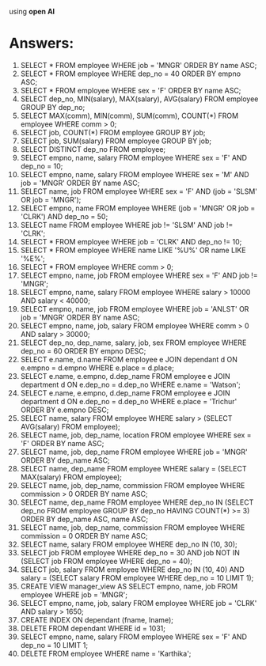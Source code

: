 using **open AI**

# Answers:

1. SELECT * FROM employee WHERE job = 'MNGR' ORDER BY name ASC;
2. SELECT * FROM employee WHERE dep_no = 40 ORDER BY empno ASC;
3. SELECT * FROM employee WHERE sex = 'F' ORDER BY name ASC;
4. SELECT dep_no, MIN(salary), MAX(salary), AVG(salary) FROM employee GROUP BY dep_no;
5. SELECT MAX(comm), MIN(comm), SUM(comm), COUNT(*) FROM employee WHERE comm > 0;
6. SELECT job, COUNT(*) FROM employee GROUP BY job;
7. SELECT job, SUM(salary) FROM employee GROUP BY job;
8. SELECT DISTINCT dep_no FROM employee;
9. SELECT empno, name, salary FROM employee WHERE sex = 'F' AND dep_no = 10;
10. SELECT empno, name, salary FROM employee WHERE sex = 'M' AND job = 'MNGR' ORDER BY name ASC;
11. SELECT name, job FROM employee WHERE sex = 'F' AND (job = 'SLSM' OR job = 'MNGR');
12. SELECT empno, name FROM employee WHERE (job = 'MNGR' OR job = 'CLRK') AND dep_no = 50;
13. SELECT name FROM employee WHERE job != 'SLSM' AND job != 'CLRK';
14. SELECT * FROM employee WHERE job = 'CLRK' AND dep_no != 10;
15. SELECT * FROM employee WHERE name LIKE '%U%' OR name LIKE '%E%';
16. SELECT * FROM employee WHERE comm > 0;
17. SELECT empno, name, job FROM employee WHERE sex = 'F' AND job != 'MNGR';
18. SELECT empno, name, salary FROM employee WHERE salary > 10000 AND salary < 40000;
19. SELECT empno, name, job FROM employee WHERE job = 'ANLST' OR job = 'MNGR' ORDER BY name ASC;
20. SELECT empno, name, job, salary FROM employee WHERE comm > 0 AND salary > 30000;
21. SELECT dep_no, dep_name, salary, job, sex FROM employee WHERE dep_no = 60 ORDER BY empno DESC;
22. SELECT e.name, d.name FROM employee e JOIN dependant d ON e.empno = d.empno WHERE e.place = d.place;
23. SELECT e.name, e.empno, d.dep_name FROM employee e JOIN department d ON e.dep_no = d.dep_no WHERE e.name = 'Watson';
24. SELECT e.name, e.empno, d.dep_name FROM employee e JOIN department d ON e.dep_no = d.dep_no WHERE e.place = 'Trichur' ORDER BY e.empno DESC;
25. SELECT name, salary FROM employee WHERE salary > (SELECT AVG(salary) FROM employee);
26. SELECT name, job, dep_name, location FROM employee WHERE sex = 'F' ORDER BY name ASC;
27. SELECT name, job, dep_name FROM employee WHERE job = 'MNGR' ORDER BY dep_name ASC;
28. SELECT name, dep_name FROM employee WHERE salary = (SELECT MAX(salary) FROM employee);
29. SELECT name, job, dep_name, commission FROM employee WHERE commission > 0 ORDER BY name ASC;
30. SELECT name, dep_name FROM employee WHERE dep_no IN (SELECT dep_no FROM employee GROUP BY dep_no HAVING COUNT(*) >= 3) ORDER BY dep_name ASC, name ASC;
31. SELECT name, job, dep_name, commission FROM employee WHERE commission = 0 ORDER BY name ASC;
32. SELECT name, salary FROM employee WHERE dep_no IN (10, 30);
33. SELECT job FROM employee WHERE dep_no = 30 AND job NOT IN (SELECT job FROM employee WHERE dep_no = 40);
34. SELECT job, salary FROM employee WHERE dep_no IN (10, 40) AND salary = (SELECT salary FROM employee WHERE dep_no = 10 LIMIT 1);
35. CREATE VIEW manager_view AS SELECT empno, name, job FROM employee WHERE job = 'MNGR';
36. SELECT empno, name, job, salary FROM employee WHERE job = 'CLRK' AND salary > 1650;
37. CREATE INDEX ON dependant (fname, lname);
38. DELETE FROM dependant WHERE id = 1031;
39. SELECT empno, name, salary FROM employee WHERE sex = 'F' AND dep_no = 10 LIMIT 1;
40. DELETE FROM employee WHERE name = 'Karthika';
